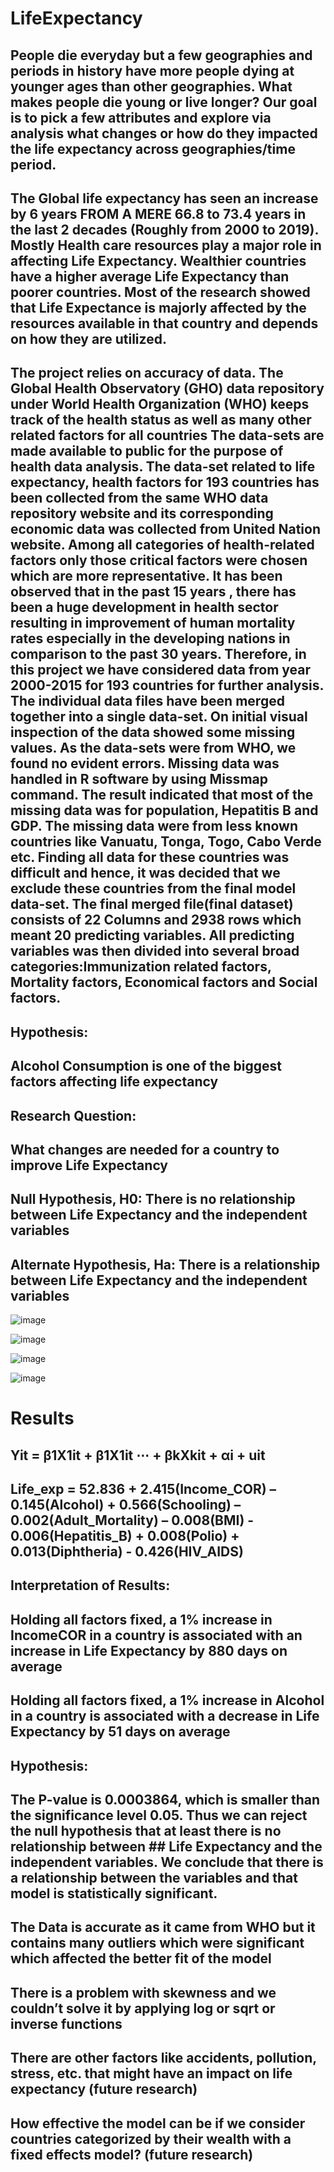 # LifeExpectancy

## People die everyday but a few geographies and periods in history have more people dying at younger ages than other geographies. What makes people die young or live longer? Our goal is to pick a few attributes and explore via analysis what changes or how do they impacted the life expectancy across geographies/time period.

## The Global life expectancy has seen an increase by 6 years FROM A MERE 66.8 to 73.4 years in the last 2 decades (Roughly from 2000 to 2019). Mostly Health care resources play a major role in affecting Life Expectancy. Wealthier countries have a higher average Life Expectancy than poorer countries. Most of the research showed that Life Expectance is majorly affected by the resources available in that country and depends on how they are utilized.

## The project relies on accuracy of data. The Global Health Observatory (GHO) data repository under World Health Organization (WHO) keeps track of the health status as well as many other related factors for all countries The data-sets are made available to public for the purpose of health data analysis. The data-set related to life expectancy, health factors for 193 countries has been collected from the same WHO data repository website and its corresponding economic data was collected from United Nation website. Among all categories of health-related factors only those critical factors were chosen which are more representative. It has been observed that in the past 15 years , there has been a huge development in health sector resulting in improvement of human mortality rates especially in the developing nations in comparison to the past 30 years. Therefore, in this project we have considered data from year 2000-2015 for 193 countries for further analysis. The individual data files have been merged together into a single data-set. On initial visual inspection of the data showed some missing values. As the data-sets were from WHO, we found no evident errors. Missing data was handled in R software by using Missmap command. The result indicated that most of the missing data was for population, Hepatitis B and GDP. The missing data were from less known countries like Vanuatu, Tonga, Togo, Cabo Verde etc. Finding all data for these countries was difficult and hence, it was decided that we exclude these countries from the final model data-set. The final merged file(final dataset) consists of 22 Columns and 2938 rows which meant 20 predicting variables. All predicting variables was then divided into several broad categories:​Immunization related factors, Mortality factors, Economical factors and Social factors.

## Hypothesis: 
## Alcohol Consumption is one of the biggest factors affecting life expectancy

## Research Question: 
## What changes are needed for a country to improve Life Expectancy

## Null Hypothesis, H0: There is no relationship between Life Expectancy and the independent variables  
## Alternate Hypothesis, Ha: There is a relationship between Life Expectancy and the independent variables

![image](https://user-images.githubusercontent.com/125774977/233864553-a532bcba-748a-4491-84cf-614a88042c15.png)

![image](https://user-images.githubusercontent.com/125774977/233864950-9df1e83e-d03e-4b64-a5f4-baf3594822d6.png)

![image](https://user-images.githubusercontent.com/125774977/233864598-600a9a22-e005-4d21-a600-41e25f950549.png)

![image](https://user-images.githubusercontent.com/125774977/233864625-e8360134-3156-4f6c-92e4-afb254a0c4bd.png)

# Results

## Yit = β1X1it + β1X1it ⋯ + βkXkit + αi + uit

## Life_exp =  52.836 + 2.415(Income_COR) – 0.145(Alcohol) + 0.566(Schooling) – 0.002(Adult_Mortality) – 0.008(BMI) - 0.006(Hepatitis_B) + 0.008(Polio) + 0.013(Diphtheria) - 0.426(HIV_AIDS)

## Interpretation of Results:
## Holding all factors fixed, a 1% increase in IncomeCOR in a country is associated with an increase in Life Expectancy by 880 days on average
## Holding all factors fixed, a 1% increase in Alcohol in a country is associated with a decrease in Life Expectancy by 51 days on average

## Hypothesis:
## The P-value is 0.0003864, which is smaller than the significance level 0.05. Thus we can reject the null hypothesis that at least there is no relationship between ## Life Expectancy and the independent variables. We conclude that there is a relationship between the variables and that model is statistically significant.

## The Data is accurate as it came from WHO but it contains many outliers which were significant which affected the better fit of the model
## There is a problem with skewness and we couldn’t solve it by applying log or sqrt or inverse functions
## There are other factors like accidents, pollution, stress, etc. that might have an impact on life expectancy (future research)
## How effective the model can be if we consider countries categorized by their wealth with a fixed effects model? (future research)




